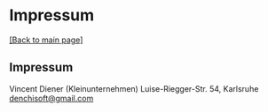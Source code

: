 # Impressum

[\[Back to main page\]](https://denchisoft.github.io/)

## Impressum

Vincent Diener (Kleinunternehmen)
Luise-Riegger-Str. 54, Karlsruhe
denchisoft@gmail.com
